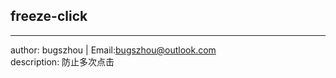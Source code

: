## freeze-click
----------------------------
author: bugszhou | Email:bugszhou@outlook.com <br>
description: 防止多次点击
